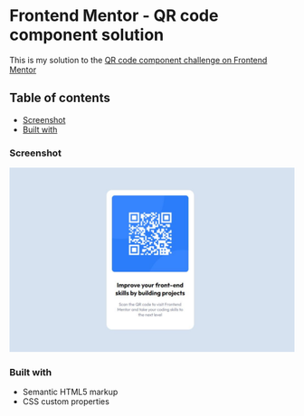 # Frontend Mentor - QR code component solution

This is my solution to the [QR code component challenge on Frontend Mentor](https://www.frontendmentor.io/challenges/qr-code-component-iux_sIO_H)

## Table of contents

  - [Screenshot](#screenshot)
  - [Built with](#built-with)

### Screenshot

![](./screenshot.jpg)

### Built with

- Semantic HTML5 markup
- CSS custom properties